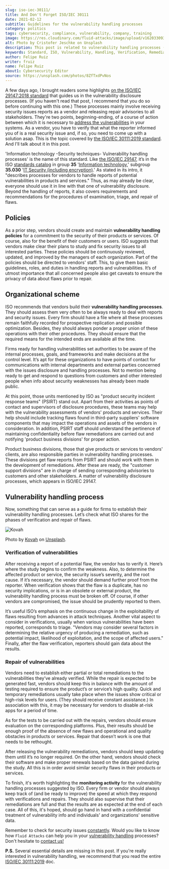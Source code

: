 ```yaml
---
slug: iso-iec-30111/
title: And Don't Forget ISO/IEC 30111
date: 2021-02-12
subtitle: Guidelines for the vulnerability handling processes
category: politics
tags: cybersecurity, compliance, vulnerability, company, training
image: https://res.cloudinary.com/fluid-attacks/image/upload/v1620330932/blog/iso-iec-30111/cover_i6aiku.webp
alt: Photo by Cristofer Jeschke on Unsplash
description: This post is related to vulnerability handling processes (ISO/IEC 30111), complementing the previous writing on vulnerability disclosure (ISO/IEC 29147).
keywords: Standard, ISO, Vulnerability, Handling, Verification, Remediation, Ethical Hacking, Pentesting
author: Felipe Ruiz
writer: fruiz
name: Felipe Ruiz
about1: Cybersecurity Editor
source: https://unsplash.com/photos/8ZfTxdPvNos
---
```


A few days ago,
I brought readers some highlights
[on the ISO/IEC 29147:2018 standard](../iso-iec-29147/)
that guides us in the vulnerability disclosure processes.
(If you haven't read that post,
I recommend that you do so before continuing with this one.)
These processes mainly involve receiving security issues reports as a vendor
and releasing repair advisories to all stakeholders.
They're two points,
beginning-ending,
of a course of action
between which it is necessary to [address the vulnerabilities](../../solutions/vulnerability-management/)
in your systems.
As a vendor,
you have to verify that
what the reporter informed you of is a real security issue
and,
if so,
you need to come up with a solution asap.
This is the topic covered by [the ISO/IEC 30111:2019 standard](https://www.iso.org/standard/69725.html).
And I'll talk about it in this post.

'Information technology -Security techniques- Vulnerability handling
processes' is the name of this standard. Like [the
ISO/IEC 29147](https://www.iso.org/standard/72311.html), it’s in the ISO
[standards
catalog](https://www.iso.org/standards-catalogue/browse-by-ics.html) in
group **35** '[Information technology](https://www.iso.org/ics/35/x/),'
subgroup **35.030** '[IT Security (including
encryption)](https://www.iso.org/ics/35.030/x/).' As stated in its
intro, it "describes processes for vendors to handle reports of
potential vulnerabilities in products and services." Thus, as may
already be clear, everyone should use it in line with that one of
vulnerability disclosure. Beyond the handling of reports, it also covers
requirements and recommendations for the procedures of examination,
triage, and repair of flaws.

## Policies

As a prior step, vendors should create and maintain **vulnerability
handling policies** for a commitment to the security of their products
or services. Of course, also for the benefit of their customers or
users. ISO suggests that vendors make clear their plans to study and fix
security issues to all interested parties. These policies should be
continuously reviewed, updated, and improved by the managers of each
organization. Part of the policies should be directed to vendors' staff.
This, to give them basic guidelines, roles, and duties in handling
reports and vulnerabilities. It’s of utmost importance that all
concerned people also get caveats to ensure the privacy of data about
flaws prior to repair.

## Organizational scheme

ISO recommends that vendors build their **vulnerability handling
processes**. They should assess them very often to be always ready to
deal with reports and security issues. Every firm should have a file
where all these processes remain faithfully recorded for prospective
replication and possible optimization. Besides, they should always
ponder a proper union of these operations with their other procedures.
They should ensure that the required means for the intended ends are
available all the time.

Firms ready for handling vulnerabilities set authorities to be aware of
the internal processes, goals, and frameworks and make decisions at the
control level. It’s apt for these organizations to have points of
contact for communications with internal departments and external
parties concerned with the issues disclosure and handling processes. Not
to mention being ready to get and respond to questions from customers
and other interested people when info about security weaknesses has
already been made public.

At this point, those units mentioned by ISO as "product security
incident response teams" (PSIRT) stand out. Apart from their activities
as points of contact and supervisors of disclosure procedures, these
teams may help with the vulnerability assessments of vendors' products
and services. Their help should include tracking flaws found in
third-party suppliers' software components that may impact the
operations and assets of the vendors in consideration. In addition,
PSIRT staff should understand the pertinence of maintaining
confidentiality before flaw remediations are carried out and notifying
'product business divisions' for proper action.

Product business divisions, those that give products or services to
vendors' clients, are also responsible parties in vulnerability handling
processes. These divisions get flaw reports from PSIRT and should work
with them in the development of remediations. After these are ready, the
"customer support divisions" are in charge of sending corresponding
advisories to customers and other stakeholders. A matter of
vulnerability disclosure processes, which appears in ISO/IEC 29147.

## Vulnerability handling process

Now, something that can serve as a guide for firms to establish their
vulnerability handling processes. Let’s check what ISO shares for the
phases of verification and repair of flaws.

<div class="imgblock">

![Kovah](https://res.cloudinary.com/fluid-attacks/image/upload/v1620330931/blog/iso-iec-30111/kovah_yh3gmn.webp)

<div class="title">

Photo by
[Kovah](https://unsplash.com/@kovah?utm_source=unsplash&utm_medium=referral&utm_content=creditCopyText)
on [Unsplash](https://unsplash.com/photos/MVjTry-e8MQ).

</div>

</div>

### Verification of vulnerabilities

After receiving a report of a potential flaw, the vendor has to verify
it. Here’s where the study begins to confirm the weakness. Also, to
determine the affected product or service, the security issue’s
severity, and the root cause. If it’s necessary, the vendor should
demand further proof from the reporter. When verification shows that the
flaw is a duplicate, has no security implications, or is in an obsolete
or external product, the vulnerability handling process must be broken
off. Of course, if other vendors are compromised, the issue should be
prudently reported to them.

<cta-banner
  buttontxt="Read more"
  link="/solutions/vulnerability-management/"
  title="Get started with Fluid Attacks' Vulnerability Management solution
  right now"
/>

It’s useful ISO’s emphasis on the continuous change in the
exploitability of flaws resulting from advances in attack techniques.
Another vital aspect to consider in verifications, usually when various
vulnerabilities have been reported, corresponds to triage. "Vendors may
consider several factors in determining the relative urgency of
producing a remediation, such as potential impact, likelihood of
exploitation, and the scope of affected users." Finally, after the flaw
verification, reporters should gain data about the results.

### Repair of vulnerabilities

Vendors need to establish either partial or total remediations to the
vulnerabilities they’ve already verified. While the repair is expected
to be generated fast, vendors should keep this in balance with the
amount of testing required to ensure the product’s or service’s high
quality. Quick and temporary remediations usually take place when the
issues show critical or high-risk levels for users. (They should receive
constant assistance.) In association with this, it may be necessary for
vendors to disable at-risk apps for a period of time.

As for the tests to be carried out with the repairs, vendors should
ensure evaluation on the corresponding platforms. Plus, their results
should be enough proof of the absence of new flaws and operational and
quality obstacles in products or services. Repair that doesn’t work is
one that needs to be rethought.

After releasing the vulnerability remediations, vendors should keep
updating them until it’s no longer required. On the other hand, vendors
should check their software and make proper renewals based on the data
gained during the study. All this is in order avoid similar security
flaws in their products or services.

To finish,
it's worth highlighting the **monitoring activity**
for the vulnerability handling processes
suggested by ISO.
Every firm or vendor should always keep track of
(and be ready to improve)
the speed at which they respond with verifications and repairs.
They should also supervise that their remediations are full
and that the results are as expected
at the end of each case.
All of this,
it's hoped,
should go hand in hand with a confidential treatment of vulnerability info
and individuals' and organizations' sensitive data.

Remember to check for security issues [constantly](../../services/continuous-hacking/).
Would you like to know
how `Fluid Attacks` can help you
in your [vulnerability handling](../../solutions/vulnerability-management/)
processes?
Don't hesitate to [contact us\!](../../contact-us/)

**P.S.** Several essential details are missing in this post. If you're
really interested in vulnerability handling, we recommend that you read
the entire [ISO/IEC 30111:2019](https://www.iso.org/standard/69725.html)
doc.
